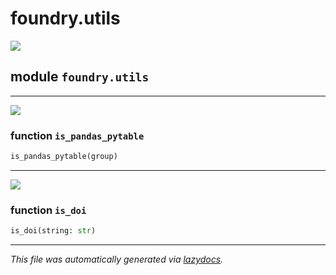 # foundry.utils

[![](https://img.shields.io/badge/-source-cccccc?style=flat-square)](https://github.com/MLMI2-CSSI/foundry/tree/main/foundry/utils.py#L0)

## module `foundry.utils`

***

[![](https://img.shields.io/badge/-source-cccccc?style=flat-square)](https://github.com/MLMI2-CSSI/foundry/tree/main/foundry/utils.py#L4)

### function `is_pandas_pytable`

```python
is_pandas_pytable(group)
```

***

[![](https://img.shields.io/badge/-source-cccccc?style=flat-square)](https://github.com/MLMI2-CSSI/foundry/tree/main/foundry/utils.py#L11)

### function `is_doi`

```python
is_doi(string: str)
```

***

_This file was automatically generated via_ [_lazydocs_](https://github.com/ml-tooling/lazydocs)_._
